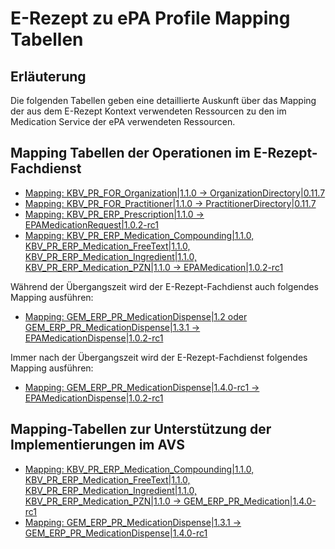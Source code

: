 # E-Rezept zu ePA Profile Mapping Tabellen

## Erläuterung
Die folgenden Tabellen geben eine detaillierte Auskunft über das Mapping der aus dem E-Rezept Kontext verwendeten Ressourcen zu den im Medication Service der ePA verwendeten Ressourcen.

## Mapping Tabellen der Operationen im E-Rezept-Fachdienst
- [Mapping: KBV_PR_FOR_Organization\|1.1.0 -> OrganizationDirectory\|0.11.7](https://gematik.github.io/api-erp/erp_epa_mapping_details/KBV_PR_FOR_Organization\|1.1.0_to_OrganizationDirectory\|0.11.7.html)
- [Mapping: KBV_PR_FOR_Practitioner\|1.1.0 -> PractitionerDirectory\|0.11.7](https://gematik.github.io/api-erp/erp_epa_mapping_details/KBV_PR_FOR_Practitioner\|1.1.0_to_PractitionerDirectory\|0.11.7.html)
- [Mapping: KBV_PR_ERP_Prescription\|1.1.0 -> EPAMedicationRequest\|1.0.2-rc1](https://gematik.github.io/api-erp/erp_epa_mapping_details/KBV_PR_ERP_Prescription\|1.1.0_to_EPAMedicationRequest\|1.0.2-rc1.html)
- [Mapping: KBV_PR_ERP_Medication_Compounding\|1.1.0, KBV_PR_ERP_Medication_FreeText\|1.1.0, KBV_PR_ERP_Medication_Ingredient\|1.1.0, KBV_PR_ERP_Medication_PZN\|1.1.0 -> EPAMedication\|1.0.2-rc1](https://gematik.github.io/api-erp/erp_epa_mapping_details/KBV_PR_ERP_Medication_Compounding\|1.1.0_KBV_PR_ERP_Medication_FreeText\|1.1.0_KBV_PR_ERP_Medication_Ingredient\|1.1.0_KBV_PR_ERP_Medication_PZN\|1.1.0_to_EPAMedication\|1.0.2-rc1.html)

Während der Übergangszeit wird der E-Rezept-Fachdienst auch folgendes Mapping ausführen:
- [Mapping: GEM_ERP_PR_MedicationDispense\|1.2 oder GEM_ERP_PR_MedicationDispense\|1.3.1 -> EPAMedicationDispense\|1.0.2-rc1](https://gematik.github.io/api-erp/erp_epa_mapping_details/GEM_ERP_PR_MedicationDispense\|1.3.1_to_EPAMedicationDispense\|1.0.2-rc1.html)

Immer nach der Übergangszeit wird der E-Rezept-Fachdienst folgendes Mapping ausführen:
- [Mapping: GEM_ERP_PR_MedicationDispense\|1.4.0-rc1 -> EPAMedicationDispense\|1.0.2-rc1](https://gematik.github.io/api-erp/erp_epa_mapping_details/GEM_ERP_PR_MedicationDispense\|1.4.0-rc1_to_EPAMedicationDispense\|1.0.2-rc1.html)

## Mapping-Tabellen zur Unterstützung der Implementierungen im AVS

- [Mapping: KBV_PR_ERP_Medication_Compounding\|1.1.0, KBV_PR_ERP_Medication_FreeText\|1.1.0, KBV_PR_ERP_Medication_Ingredient\|1.1.0, KBV_PR_ERP_Medication_PZN\|1.1.0 -> GEM_ERP_PR_Medication\|1.4.0-rc1](https://gematik.github.io/api-erp/erp_epa_mapping_details/KBV_PR_ERP_Medication_Compounding\|1.1.0_KBV_PR_ERP_Medication_FreeText\|1.1.0_KBV_PR_ERP_Medication_Ingredient\|1.1.0_KBV_PR_ERP_Medication_PZN\|1.1.0_to_GEM_ERP_PR_Medication\|1.4.0-rc1.html)
- [Mapping: GEM_ERP_PR_MedicationDispense\|1.3.1 -> GEM_ERP_PR_MedicationDispense\|1.4.0-rc1](https://gematik.github.io/api-erp/erp_epa_mapping_details/GEM_ERP_PR_MedicationDispense\|1.3.1_to_GEM_ERP_PR_MedicationDispense\|1.4.0-rc1.html)